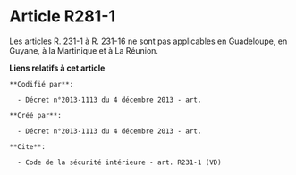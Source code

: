 # Article R281-1

Les articles R. 231-1 à R. 231-16 ne sont pas applicables en Guadeloupe, en Guyane, à la Martinique et à La Réunion.

**Liens relatifs à cet article**

	**Codifié par**:

	  - Décret n°2013-1113 du 4 décembre 2013 - art.

	**Créé par**:

	  - Décret n°2013-1113 du 4 décembre 2013 - art.

	**Cite**:

	  - Code de la sécurité intérieure - art. R231-1 (VD)
